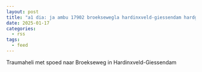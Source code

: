 ```yaml
---
layout: post
title: "a1 dia: ja ambu 17902 broeksewegla hardinxveld-giessendam hardgd bon 9230"
date: 2025-01-17
categories: 
  - rss
tags: 
  - feed
---
```


Traumaheli met spoed naar Broekseweg in Hardinxveld-Giessendam
